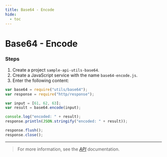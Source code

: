 ```yaml
---
title: Base64 - Encode
hide:
  - toc
---
```


# Base64 - Encode

### Steps

1. Create a project `sample-api-utils-base64`.
2. Create a JavaScript service with the name `base64-encode.js`.
3. Enter the following content:

```javascript
var base64 = require("utils/base64");
var response = require("http/response");

var input = [61, 62, 63];
var result = base64.encode(input);

console.log("encoded: " + result);
response.println(JSON.stringify("encoded: " + result));

response.flush();
response.close();
```

---

> For more information, see the _[API](https://www.dirigible.io/api/utils/base64/)_ documentation.
